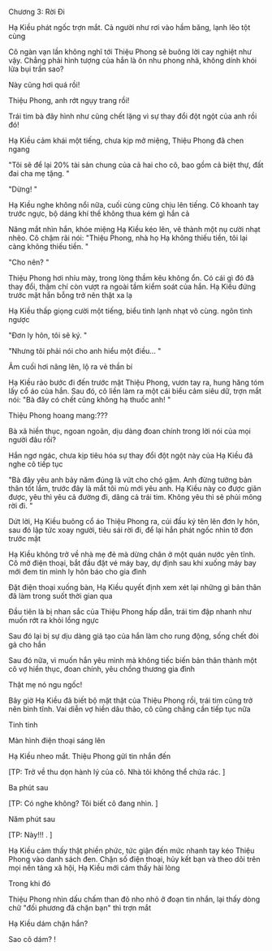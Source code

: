 




Chương 3: Rời Đi


Hạ Kiều phát ngốc trợn mắt. Cả người như rơi vào hầm băng, lạnh lẽo tột cùng

Cô ngàn vạn lần không nghĩ tới Thiệu Phong sẽ buông lời cay nghiệt như vậy. Chẳng phải hình tượng của hắn là ôn nhu phong nhã, không dính khói lửa bụi trần sao?

Này cũng hơi quá rồi!

Thiệu Phong, anh rớt ngụy trang rồi!

Trái tim bà đây hình như cũng chết lặng vì sự thay đổi đột ngột của anh rồi đó!

Hạ Kiều cảm khái một tiếng, chưa kịp mở miệng, Thiệu Phong đã chen ngang

"Tôi sẽ để lại 20% tài sản chung của cả hai cho cô, bao gồm cả biệt thự, đất đai cha mẹ tặng. "

"Dừng! "

Hạ Kiều nghe không nổi nữa, cuối cùng cũng chịu lên tiếng. Cô khoanh tay trước ngực, bộ dáng khí thế không thua kém gì hắn cả

Nâng mắt nhìn hắn, khóe miệng Hạ Kiều kéo lên, vẽ thành một nụ cười nhạt nhẽo. Cô chậm rãi nói: "Thiệu Phong, nhà họ Hạ không thiếu tiền, tôi lại càng không thiếu tiền. "

"Cho nên? "

Thiệu Phong hơi nhíu mày, trong lòng thầm kêu không ổn. Có cái gì đó đã thay đổi, thậm chí còn vượt ra ngoài tầm kiểm soát của hắn. Hạ Kiều đứng trước mặt hắn bỗng trở nên thật xa lạ

Hạ Kiều thấp giọng cười một tiếng, biểu tình lạnh nhạt vô cùng. ngôn tình ngược

"Đơn ly hôn, tôi sẽ ký. "



"Nhưng tôi phải nói cho anh hiểu một điều... "

Âm cuối hơi nâng lên, lộ ra vẻ thần bí

Hạ Kiều rảo bước đi đến trước mặt Thiệu Phong, vươn tay ra, hung hăng tóm lấy cổ áo của hắn. Sau đó, cô liền làm ra một cái biểu cảm siêu dữ, trợn mắt nói: "Bà đây có chết cũng không hạ thuốc anh! "

Thiệu Phong hoang mang:???

Bà xã hiền thục, ngoan ngoãn, dịu dàng đoan chính trong lời nói của mọi người đâu rồi?

Hắn ngơ ngác, chưa kịp tiêu hóa sự thay đổi đột ngột này của Hạ Kiều đã nghe cô tiếp tục

"Bà đây yêu anh bảy năm đúng là vứt cho chó gặm. Anh đừng tưởng bản thân tốt lắm, trước đây là mắt tôi mù mới yêu anh. Hạ Kiều này co được giãn được, yêu thì yêu cả đường đi, dâng cả trái tim. Không yêu thì sẽ phủi mông rời đi. "

Dứt lời, Hạ Kiều buông cổ áo Thiệu Phong ra, cúi đầu ký tên lên đơn ly hôn, sau đó lập tức xoay người, tiêu sái rời đi, để lại hắn phát ngốc nhìn tờ đơn trước mặt

Hạ Kiều không trở về nhà mẹ đẻ mà dừng chân ở một quán nước yên tĩnh. Cô mở điện thoại, bắt đầu đặt vé máy bay, dự định sau khi xuống máy bay mới đem tin mình ly hôn báo cho gia đình

Đặt điện thoại xuống bàn, Hạ Kiều quyết định xem xét lại những gì bản thân đã làm trong suốt thời gian qua

Đầu tiên là bị nhan sắc của Thiệu Phong hấp dẫn, trái tim đập nhanh như muốn rớt ra khỏi lồng ngực

Sau đó lại bị sự dịu dàng giả tạo của hắn làm cho rung động, sống chết đòi gả cho hắn

Sau đó nữa, vì muốn hắn yêu mình mà không tiếc biến bản thân thành một cô vợ hiền thục, đoan chính, yêu chồng thương gia đình

Thật mẹ nó ngu ngốc!



Bây giờ Hạ Kiều đã biết bộ mặt thật của Thiệu Phong rồi, trái tim cũng trở nên bình tĩnh. Vai diễn vợ hiền dâu thảo, cô cũng chẳng cần tiếp tục nữa

Tinh tinh

Màn hình điện thoại sáng lên

Hạ Kiều nheo mắt. Thiệu Phong gửi tin nhắn đến

[TP: Trở về thu dọn hành lý của cô. Nhà tôi không thể chứa rác. ]

Ba phút sau

[TP: Có nghe không? Tôi biết cô đang nhìn. ]

Năm phút sau

[TP: Này!!! . ]

Hạ Kiều cảm thấy thật phiền phức, tức giận đến mức nhanh tay kéo Thiệu Phong vào danh sách đen. Chặn số điện thoại, hủy kết bạn và theo dõi trên mọi nền tảng xã hội, Hạ Kiều mới cảm thấy hài lòng

Trong khi đó

Thiệu Phong nhìn dấu chấm than đỏ nho nhỏ ở đoạn tin nhắn, lại thấy dòng chữ "đối phương đã chặn bạn" thì trợn mắt

Hạ Kiều dám chặn hắn?

Sao cô dám? !





